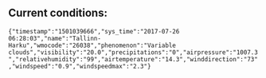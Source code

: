 ## Current conditions: 
 ``` {"timestamp":"1501039666","sys_time":"2017-07-26 06:28:03","name":"Tallinn-Harku","wmocode":"26038","phenomenon":"Variable clouds","visibility":"20.0","precipitations":"0","airpressure":"1007.3","relativehumidity":"99","airtemperature":"14.3","winddirection":"73","windspeed":"0.9","windspeedmax":"2.3"} ```
